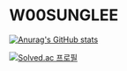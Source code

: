 # W00SUNGLEE
[![Anurag's GitHub stats](https://github-readme-stats.vercel.app/api?username=W00SUNGLEE&show_icons=true&theme=dark)](https://github.com/anuraghazra/github-readme-stats)

[![Solved.ac
프로필](http://mazassumnida.wtf/api/generate_badge?boj=hievent1)](https://solved.ac/hievent1/)
